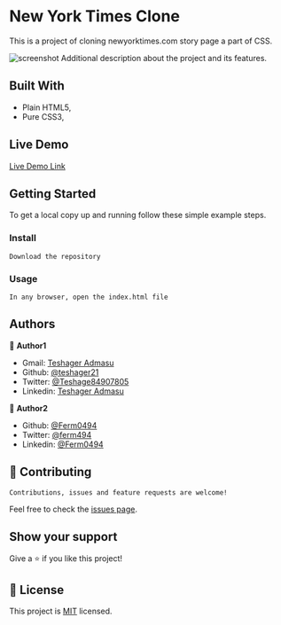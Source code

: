 # New York Times Clone
 This is a project of cloning newyorktimes.com story page a part of CSS.

![screenshot](./assets/img/screenshot.png)
    Additional description about the project and its features.

## Built With

- Plain HTML5,
- Pure CSS3,

## Live Demo

[Live Demo Link](https://rawcdn.githack.com/Ferm0494/NewYorktimes/7dd8537ff9df3bc7769afd4e1c6c358d2d611bb8/index.html)

## Getting Started

To get a local copy up and running follow these simple example steps.


### Install

    Download the repository

### Usage

    In any browser, open the index.html file


## Authors

👤 **Author1**

- Gmail: [Teshager Admasu](mailto:teshager8922@gmail.com)
- Github: [@teshager21](https://github.com/teshager21)
- Twitter: [@Teshage84907805](https://twitter.com/Teshage84907805)
- Linkedin: [Teshager Admasu](https://www.linkedin.com/in/teshager-admasu-0000011a2/)

👤 **Author2**

- Github: [@Ferm0494](https://github.com/Ferm0494)
- Twitter: [@ferm494](https://twitter.com/ferm494)
- Linkedin: [@Ferm0494](https://www.linkedin.com/in/fernando-rivas-5bbb41147/)


## 🤝 Contributing

    Contributions, issues and feature requests are welcome!

Feel free to check the [issues page](issues/).

## Show your support

Give a ⭐️ if you like this project!

## 📝 License

This project is [MIT](lic.url) licensed.
